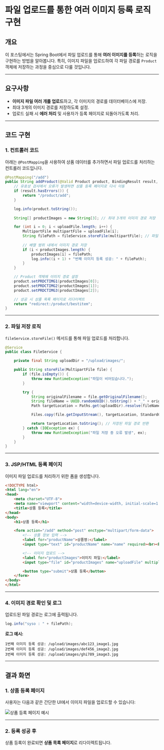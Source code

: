 # 파일 업로드를 통한 여러 이미지 등록 로직 구현

## 개요
이 포스팅에서는 Spring Boot에서 파일 업로드를 통해 **여러 이미지를 등록**하는 로직을 구현하는 방법을 알아봅니다. 특히, 이미지 파일을 업로드하여 각 파일 경로를 `Product` 객체에 저장하는 과정을 중심으로 다룰 것입니다.

---

## 요구사항
- **이미지 파일 여러 개를 업로드**하고, 각 이미지의 경로를 데이터베이스에 저장.
- 최대 3개의 이미지 경로를 저장하도록 설정.
- 업로드 실패 시 **에러 처리** 및 사용자가 등록 페이지로 되돌아가도록 처리.

---

## 코드 구현

### 1. **컨트롤러 코드**
아래는 `@PostMapping`을 사용하여 상품 데이터를 추가하면서 파일 업로드를 처리하는 컨트롤러 코드입니다.

```java
@PostMapping("/add")
public String addProduct(@Valid Product product, BindingResult result, Model model, MultipartFile[] uploadFile) {
    // 유효성 검사에서 오류가 발생하면 상품 등록 페이지로 다시 이동
    if (result.hasErrors()) {
        return "/product/add";
    }

    log.info(product.toString());
    
    String[] productImages = new String[3]; // 최대 3개의 이미지 경로 저장

    for (int i = 0; i < uploadFile.length; i++) {
        MultipartFile multipartFile = uploadFile[i];
        String filePath = fileService.storeFile(multipartFile); // 파일 저장 로직 호출
        
        // 배열 범위 내에서 이미지 경로 저장
        if (i < productImages.length) {
            productImages[i] = filePath;
            log.info((i + 1) + "번째 이미지 등록 성공: " + filePath);
        }
    }

    // Product 객체에 이미지 경로 설정
    product.setPRDCTIMG1(productImages[0]);
    product.setPRDCTIMG2(productImages[1]);
    product.setPRDCTIMG3(productImages[2]);

    // 성공 시 상품 목록 페이지로 리다이렉트
    return "redirect:/product/bestitem";
}
```

---

### 2. **파일 저장 로직**
`fileService.storeFile()` 메서드를 통해 파일 업로드를 처리합니다.

```java
@Service
public class FileService {

    private final String uploadDir = "/upload/images/";

    public String storeFile(MultipartFile file) {
        if (file.isEmpty()) {
            throw new RuntimeException("파일이 비어있습니다.");
        }

        try {
            String originalFilename = file.getOriginalFilename();
            String fileName = UUID.randomUUID().toString() + "_" + originalFilename;
            Path targetLocation = Paths.get(uploadDir).resolve(fileName);

            Files.copy(file.getInputStream(), targetLocation, StandardCopyOption.REPLACE_EXISTING);

            return targetLocation.toString(); // 저장된 파일 경로 반환
        } catch (IOException ex) {
            throw new RuntimeException("파일 저장 중 오류 발생", ex);
        }
    }
}
```

---

### 3. **JSP/HTML 등록 페이지**
이미지 파일 업로드를 처리하기 위한 폼을 생성합니다.

```html
<!DOCTYPE html>
<html lang="en">
<head>
    <meta charset="UTF-8">
    <meta name="viewport" content="width=device-width, initial-scale=1.0">
    <title>상품 등록</title>
</head>
<body>
    <h1>상품 등록</h1>

    <form action="/add" method="post" enctype="multipart/form-data">
        <!-- 상품 정보 입력 -->
        <label for="productName">상품명:</label>
        <input type="text" id="productName" name="name" required><br><br>

        <!-- 이미지 업로드 -->
        <label for="productImages">이미지 파일:</label>
        <input type="file" id="productImages" name="uploadFile" multiple accept="image/*"><br><br>

        <button type="submit">상품 등록</button>
    </form>
</body>
</html>
```

---

### 4. **이미지 경로 확인 및 로그**
업로드된 파일 경로는 로그에 출력됩니다.

```java
log.info("syso : " + filePath);
```

**로그 예시:**
```
1번째 이미지 등록 성공: /upload/images/abc123_image1.jpg
2번째 이미지 등록 성공: /upload/images/def456_image2.jpg
3번째 이미지 등록 성공: /upload/images/ghi789_image3.jpg
```

---

## 결과 화면

### 1. 상품 등록 페이지
사용자는 다음과 같은 간단한 UI에서 이미지 파일을 업로드할 수 있습니다:

![상품 등록 페이지 예시](https://via.placeholder.com/800x400?text=%EC%83%81%ED%92%88+%EB%93%B1%EB%A1%9D+%ED%8E%98%EC%9D%B4%EC%A7%80)

---

### 2. 등록 성공 후
상품 등록이 완료되면 **상품 목록 페이지**로 리다이렉트됩니다.

